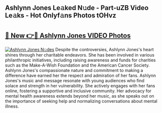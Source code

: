 ## Ashlynn Jones Le𝚊ked N𝚞de - Part-uZB Video Le𝚊ks - Hot Onlyf𝚊ns Photos tOHvz

# <h2><a href="http://ab4233.deff.icu/?id=Ashlynn+Jones">🔗 New 👉🔴 Ashlynn Jones VIDEO Photos</a></h2>

[![Ashlynn Jones N𝚞des](https://i.imgur.com/rIISA9y.gif)](http://ab4233.deff.icu/?id=Ashlynn+Jones)
Despite the controversies, Ashlynn Jones's heart shines through her charitable endeavors. She has been involved in various philanthropic initiatives, including raising awareness and funds for charities such as the Make-A-Wish Foundation and the American Cancer Society. Ashlynn Jones's compassionate nature and commitment to making a difference have earned her the respect and admiration of her fans. Ashlynn Jones's music and message resonate with young audiences who find solace and strength in her vulnerability. She actively engages with her fans online, fostering a supportive and inclusive community. Her advocacy for mental health awareness extends beyond her music, as she speaks out on the importance of seeking help and normalizing conversations about mental illness.
